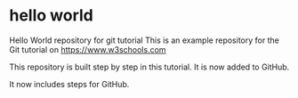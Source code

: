 # hello world
Hello World repository for git tutorial
This is an example repository for the Git tutorial on https://www.w3schools.com

This repository is built step by step in this tutorial.
It is now added to GitHub.

It now includes steps for GitHub.
